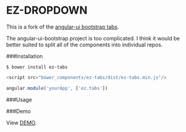 EZ-DROPDOWN
===========

This is a fork of the <a href="https://github.com/angular-ui/bootstrap">angular-ui bootstrap tabs</a>. 

The angular-ui-bootstrap project is too complicated. I think it would be better suited to split all of the components into individual repos. 

###Installation

```
$ bower install ez-tabs
```

```js
<script src="bower_components/ez-tabs/dist/ez-tabs.min.js"/>
```

```js
angular.module('yourApp', ['ez.tabs'])
```

###Usage


###Demo

View <a href="http://cdn.rawgit.com/jdewit/ez-tabs/master/index.html">DEMO</a>.
